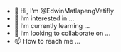 - 👋 Hi, I’m @EdwinMatlapengVetifly
- 👀 I’m interested in ...
- 🌱 I’m currently learning ...
- 💞️ I’m looking to collaborate on ...
- 📫 How to reach me ...

<!---
EdwinMatlapengVetifly/EdwinMatlapengVetifly is a ✨ special ✨ repository because its `README.md` (this file) appears on your GitHub profile.
You can click the Preview link to take a look at your changes.
--->
